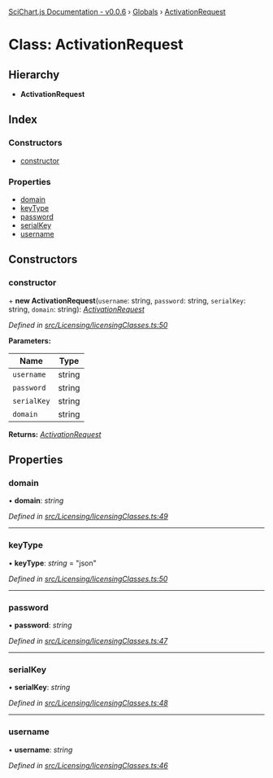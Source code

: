 [SciChart.js Documentation - v0.0.6](../README.md) › [Globals](../globals.md) › [ActivationRequest](activationrequest.md)

# Class: ActivationRequest

## Hierarchy

* **ActivationRequest**

## Index

### Constructors

* [constructor](activationrequest.md#constructor)

### Properties

* [domain](activationrequest.md#domain)
* [keyType](activationrequest.md#keytype)
* [password](activationrequest.md#password)
* [serialKey](activationrequest.md#serialkey)
* [username](activationrequest.md#username)

## Constructors

###  constructor

\+ **new ActivationRequest**(`username`: string, `password`: string, `serialKey`: string, `domain`: string): *[ActivationRequest](activationrequest.md)*

*Defined in [src/Licensing/licensingClasses.ts:50](https://github.com/ABTSoftware/SciChart.Dev/blob/46671d21ce/Web/src/SciChart/src/Licensing/licensingClasses.ts#L50)*

**Parameters:**

Name | Type |
------ | ------ |
`username` | string |
`password` | string |
`serialKey` | string |
`domain` | string |

**Returns:** *[ActivationRequest](activationrequest.md)*

## Properties

###  domain

• **domain**: *string*

*Defined in [src/Licensing/licensingClasses.ts:49](https://github.com/ABTSoftware/SciChart.Dev/blob/46671d21ce/Web/src/SciChart/src/Licensing/licensingClasses.ts#L49)*

___

###  keyType

• **keyType**: *string* = "json"

*Defined in [src/Licensing/licensingClasses.ts:50](https://github.com/ABTSoftware/SciChart.Dev/blob/46671d21ce/Web/src/SciChart/src/Licensing/licensingClasses.ts#L50)*

___

###  password

• **password**: *string*

*Defined in [src/Licensing/licensingClasses.ts:47](https://github.com/ABTSoftware/SciChart.Dev/blob/46671d21ce/Web/src/SciChart/src/Licensing/licensingClasses.ts#L47)*

___

###  serialKey

• **serialKey**: *string*

*Defined in [src/Licensing/licensingClasses.ts:48](https://github.com/ABTSoftware/SciChart.Dev/blob/46671d21ce/Web/src/SciChart/src/Licensing/licensingClasses.ts#L48)*

___

###  username

• **username**: *string*

*Defined in [src/Licensing/licensingClasses.ts:46](https://github.com/ABTSoftware/SciChart.Dev/blob/46671d21ce/Web/src/SciChart/src/Licensing/licensingClasses.ts#L46)*
